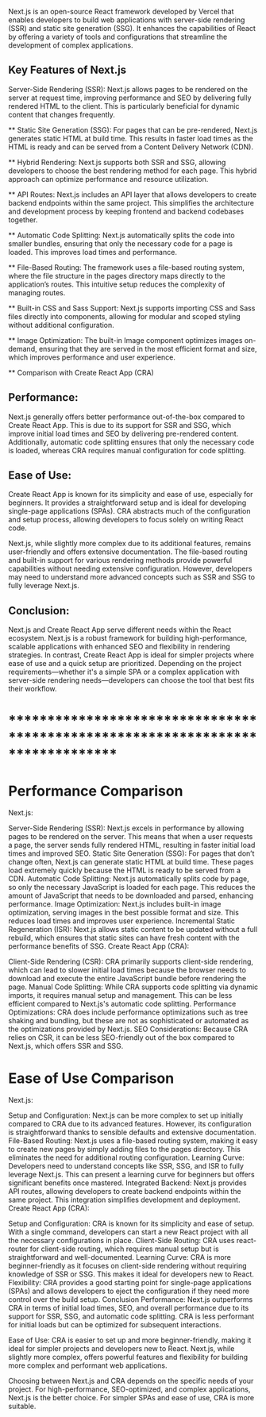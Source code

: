 Next.js is an open-source React framework developed by Vercel that enables developers to build web applications with server-side rendering (SSR) and static site generation (SSG). It enhances the capabilities of React by offering a variety of tools and configurations that streamline the development of complex applications.

## Key Features of Next.js
Server-Side Rendering (SSR):
Next.js allows pages to be rendered on the server at request time, improving performance and SEO by delivering fully rendered HTML to the client. This is particularly beneficial for dynamic content that changes frequently.

** Static Site Generation (SSG):
For pages that can be pre-rendered, Next.js generates static HTML at build time. This results in faster load times as the HTML is ready and can be served from a Content Delivery Network (CDN).

** Hybrid Rendering:
Next.js supports both SSR and SSG, allowing developers to choose the best rendering method for each page. This hybrid approach can optimize performance and resource utilization.

** API Routes:
Next.js includes an API layer that allows developers to create backend endpoints within the same project. This simplifies the architecture and development process by keeping frontend and backend codebases together.

** Automatic Code Splitting:
Next.js automatically splits the code into smaller bundles, ensuring that only the necessary code for a page is loaded. This improves load times and performance.

** File-Based Routing:
The framework uses a file-based routing system, where the file structure in the pages directory maps directly to the application’s routes. This intuitive setup reduces the complexity of managing routes.

** Built-in CSS and Sass Support:
Next.js supports importing CSS and Sass files directly into components, allowing for modular and scoped styling without additional configuration.

** Image Optimization:
The built-in Image component optimizes images on-demand, ensuring that they are served in the most efficient format and size, which improves performance and user experience.

** Comparison with Create React App (CRA)
## Performance:
Next.js generally offers better performance out-of-the-box compared to Create React App. This is due to its support for SSR and SSG, which improve initial load times and SEO by delivering pre-rendered content. Additionally, automatic code splitting ensures that only the necessary code is loaded, whereas CRA requires manual configuration for code splitting.

## Ease of Use:
Create React App is known for its simplicity and ease of use, especially for beginners. It provides a straightforward setup and is ideal for developing single-page applications (SPAs). CRA abstracts much of the configuration and setup process, allowing developers to focus solely on writing React code.

Next.js, while slightly more complex due to its additional features, remains user-friendly and offers extensive documentation. The file-based routing and built-in support for various rendering methods provide powerful capabilities without needing extensive configuration. However, developers may need to understand more advanced concepts such as SSR and SSG to fully leverage Next.js.

## Conclusion:
Next.js and Create React App serve different needs within the React ecosystem. Next.js is a robust framework for building high-performance, scalable applications with enhanced SEO and flexibility in rendering strategies. In contrast, Create React App is ideal for simpler projects where ease of use and a quick setup are prioritized. Depending on the project requirements—whether it's a simple SPA or a complex application with server-side rendering needs—developers can choose the tool that best fits their workflow.
# ******************************************************************************

# Performance Comparison
Next.js:

Server-Side Rendering (SSR): Next.js excels in performance by allowing pages to be rendered on the server. This means that when a user requests a page, the server sends fully rendered HTML, resulting in faster initial load times and improved SEO.
Static Site Generation (SSG): For pages that don’t change often, Next.js can generate static HTML at build time. These pages load extremely quickly because the HTML is ready to be served from a CDN.
Automatic Code Splitting: Next.js automatically splits code by page, so only the necessary JavaScript is loaded for each page. This reduces the amount of JavaScript that needs to be downloaded and parsed, enhancing performance.
Image Optimization: Next.js includes built-in image optimization, serving images in the best possible format and size. This reduces load times and improves user experience.
Incremental Static Regeneration (ISR): Next.js allows static content to be updated without a full rebuild, which ensures that static sites can have fresh content with the performance benefits of SSG.
Create React App (CRA):

Client-Side Rendering (CSR): CRA primarily supports client-side rendering, which can lead to slower initial load times because the browser needs to download and execute the entire JavaScript bundle before rendering the page.
Manual Code Splitting: While CRA supports code splitting via dynamic imports, it requires manual setup and management. This can be less efficient compared to Next.js's automatic code splitting.
Performance Optimizations: CRA does include performance optimizations such as tree shaking and bundling, but these are not as sophisticated or automated as the optimizations provided by Next.js.
SEO Considerations: Because CRA relies on CSR, it can be less SEO-friendly out of the box compared to Next.js, which offers SSR and SSG.
# Ease of Use Comparison
Next.js:

Setup and Configuration: Next.js can be more complex to set up initially compared to CRA due to its advanced features. However, its configuration is straightforward thanks to sensible defaults and extensive documentation.
File-Based Routing: Next.js uses a file-based routing system, making it easy to create new pages by simply adding files to the pages directory. This eliminates the need for additional routing configuration.
Learning Curve: Developers need to understand concepts like SSR, SSG, and ISR to fully leverage Next.js. This can present a learning curve for beginners but offers significant benefits once mastered.
Integrated Backend: Next.js provides API routes, allowing developers to create backend endpoints within the same project. This integration simplifies development and deployment.
Create React App (CRA):

Setup and Configuration: CRA is known for its simplicity and ease of setup. With a single command, developers can start a new React project with all the necessary configurations in place.
Client-Side Routing: CRA uses react-router for client-side routing, which requires manual setup but is straightforward and well-documented.
Learning Curve: CRA is more beginner-friendly as it focuses on client-side rendering without requiring knowledge of SSR or SSG. This makes it ideal for developers new to React.
Flexibility: CRA provides a good starting point for single-page applications (SPAs) and allows developers to eject the configuration if they need more control over the build setup.
Conclusion
Performance:
Next.js outperforms CRA in terms of initial load times, SEO, and overall performance due to its support for SSR, SSG, and automatic code splitting. CRA is less performant for initial loads but can be optimized for subsequent interactions.

Ease of Use:
CRA is easier to set up and more beginner-friendly, making it ideal for simpler projects and developers new to React. Next.js, while slightly more complex, offers powerful features and flexibility for building more complex and performant web applications.

Choosing between Next.js and CRA depends on the specific needs of your project. For high-performance, SEO-optimized, and complex applications, Next.js is the better choice. For simpler SPAs and ease of use, CRA is more suitable.














